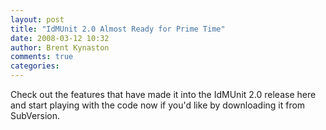 ```yaml
---
layout: post
title: "IdMUnit 2.0 Almost Ready for Prime Time"
date: 2008-03-12 10:32
author: Brent Kynaston
comments: true
categories: 
---
```


Check out the features that have made it into the IdMUnit 2.0 release here and start playing with the code now if you'd like by downloading it from SubVersion.
